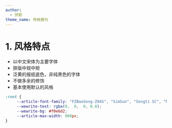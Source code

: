 ```yaml
---
author:
  - 伏枥
theme_name: 传统报刊
---
```

# 1. 风格特点

- 以中文宋体为主要字体
- 排版中规中矩
- 泛黄的报纸底色，非纯黑色的字体
- 不做多余的修饰
- 基本使用默认的风格

```CSS
:root {
	 --article-font-family: "FZBaoSong-Z04S", "SimSun", "Songti SC", "NSimSun", serif;
	 --wewrite-text: rgba(0,  0,  0, 0.8);
	 --wewrite-bg: #f0e6d2;
	 --article-max-width: 900px;
}
```

